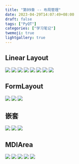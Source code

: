 ```yaml
---
title: "第09章 -- 布局管理"
date: 2023-04-29T14:07:49+08:00
draft: false
tags: ["PyQT"]
categories: ["学习笔记"]
twemoji: true
lightgallery: true
---
```


## Linear Layout
![](./image/2023-04-29-14-34-35.png)
![](./image/2023-04-29-14-35-42.png)
![](./image/2023-04-29-14-36-07.png)
![](./image/2023-04-29-14-36-38.png)
![](./image/2023-04-29-14-40-01.png)
![](./image/2023-04-29-14-40-45.png)
![](./image/2023-04-29-14-42-35.png)
![](./image/2023-04-29-14-43-07.png)

## FormLayout
![](./image/2023-04-29-14-47-25.png)
![](./image/2023-04-29-14-47-44.png)
![](./image/2023-04-29-14-48-01.png)

## 嵌套
![](./image/2023-04-29-14-48-28.png)
![](./image/2023-04-29-14-48-54.png)
![](./image/2023-04-29-14-49-12.png)

## MDIArea
![](./image/2023-04-29-14-49-46.png)
![](./image/2023-04-29-14-49-55.png)
![](./image/2023-04-29-14-50-10.png)
![](./image/2023-04-29-14-50-30.png)
![](./image/2023-04-29-14-50-44.png)